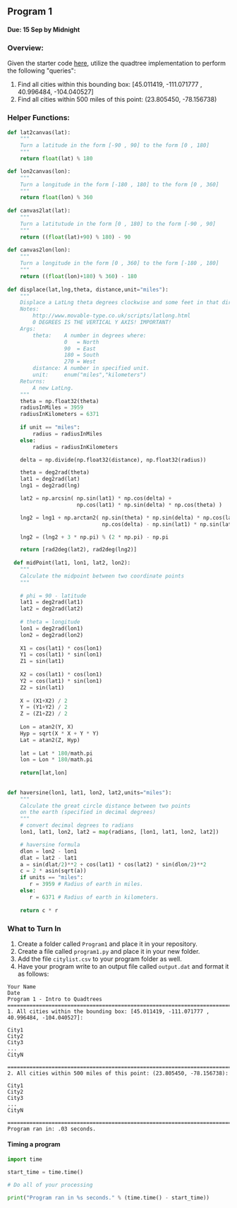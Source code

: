 ## Program 1 
#### Due: 15 Sep by Midnight

### Overview:

Given the starter code [here](https://raw.githubusercontent.com/rugbyprof/4553-Spatial-DS/master/QuadtreeExample.py), utilize the quadtree implementation to perform the following "queries":

1. Find all cities within this bounding box: [45.011419, -111.071777 , 40.996484, -104.040527]
2. Find all cities within 500 miles of this point: (23.805450, -78.156738)

### Helper Functions:

```python
def lat2canvas(lat):
    """
    Turn a latitude in the form [-90 , 90] to the form [0 , 180]
    """
    return float(lat) % 180

def lon2canvas(lon):
    """
    Turn a longitude in the form [-180 , 180] to the form [0 , 360]
    """
    return float(lon) % 360
    
def canvas2lat(lat): 
    """
    Turn a latitutude in the form [0 , 180] to the form [-90 , 90]
    """
    return ((float(lat)+90) % 180) - 90
    
def canvas2lon(lon):
    """
    Turn a longitude in the form [0 , 360] to the form [-180 , 180]
    """
    return ((float(lon)+180) % 360) - 180
    
def displace(lat,lng,theta, distance,unit="miles"):
    """
    Displace a LatLng theta degrees clockwise and some feet in that direction.
    Notes:
        http://www.movable-type.co.uk/scripts/latlong.html
        0 DEGREES IS THE VERTICAL Y AXIS! IMPORTANT!
    Args:
        theta:    A number in degrees where:
                  0   = North
                  90  = East
                  180 = South
                  270 = West
        distance: A number in specified unit.
        unit:     enum("miles","kilometers")
    Returns:
        A new LatLng.
    """
    theta = np.float32(theta)
    radiusInMiles = 3959
    radiusInKilometers = 6371
    
    if unit == "miles":
        radius = radiusInMiles
    else:
        radius = radiusInKilometers

    delta = np.divide(np.float32(distance), np.float32(radius))

    theta = deg2rad(theta)
    lat1 = deg2rad(lat)
    lng1 = deg2rad(lng)

    lat2 = np.arcsin( np.sin(lat1) * np.cos(delta) +
                      np.cos(lat1) * np.sin(delta) * np.cos(theta) )

    lng2 = lng1 + np.arctan2( np.sin(theta) * np.sin(delta) * np.cos(lat1),
                              np.cos(delta) - np.sin(lat1) * np.sin(lat2))

    lng2 = (lng2 + 3 * np.pi) % (2 * np.pi) - np.pi

    return [rad2deg(lat2), rad2deg(lng2)]
    
  def midPoint(lat1, lon1, lat2, lon2):
    """
    Calculate the midpoint between two coordinate points
    """
         
    # phi = 90 - latitude
    lat1 = deg2rad(lat1)
    lat2 = deg2rad(lat2)
         
    # theta = longitude
    lon1 = deg2rad(lon1)
    lon2 = deg2rad(lon2)
    
    X1 = cos(lat1) * cos(lon1)
    Y1 = cos(lat1) * sin(lon1)
    Z1 = sin(lat1)
    
    X2 = cos(lat1) * cos(lon1)
    Y2 = cos(lat1) * sin(lon1)
    Z2 = sin(lat1)
    
    X = (X1+X2) / 2
    Y = (Y1+Y2) / 2
    Z = (Z1+Z2) / 2
    
    Lon = atan2(Y, X)
    Hyp = sqrt(X * X + Y * Y)
    Lat = atan2(Z, Hyp)
    
    lat = Lat * 180/math.pi
    lon = Lon * 180/math.pi
    
    return[lat,lon]
    
    
def haversine(lon1, lat1, lon2, lat2,units="miles"):
    """
    Calculate the great circle distance between two points 
    on the earth (specified in decimal degrees)
    """
    # convert decimal degrees to radians 
    lon1, lat1, lon2, lat2 = map(radians, [lon1, lat1, lon2, lat2])

    # haversine formula 
    dlon = lon2 - lon1 
    dlat = lat2 - lat1 
    a = sin(dlat/2)**2 + cos(lat1) * cos(lat2) * sin(dlon/2)**2
    c = 2 * asin(sqrt(a)) 
    if units == "miles":
       r = 3959 # Radius of earth in miles.
    else:
       r = 6371 # Radius of earth in kilometers.
       
    return c * r
```

### What to Turn In

1. Create a folder called `Program1` and place it in your repository.
2. Create a file called `program1.py` and place it in your new folder.
3. Add the file `citylist.csv` to your program folder as well.
4. Have your program write to an output file called `output.dat` and format it as follows:

```
Your Name
Date
Program 1 - Intro to Quadtrees
============================================================================================
1. All cities within the bounding box: [45.011419, -111.071777 , 40.996484, -104.040527]:

City1
City2
City3
...
CityN

============================================================================================
2. All cities within 500 miles of this point: (23.805450, -78.156738):

City1
City2
City3
...
CityN

============================================================================================
Program ran in: .03 seconds.
```

#### Timing a program

```python
import time

start_time = time.time()

# Do all of your processing

print("Program ran in %s seconds." % (time.time() - start_time))
```

